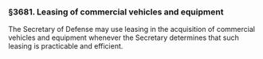 ### §3681. Leasing of commercial vehicles and equipment ###

The Secretary of Defense may use leasing in the acquisition of commercial vehicles and equipment whenever the Secretary determines that such leasing is practicable and efficient.